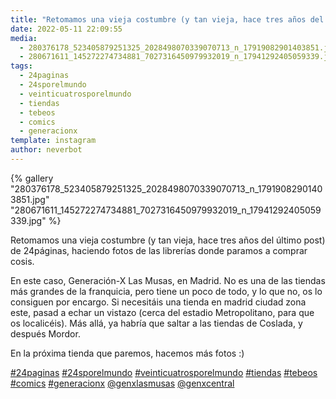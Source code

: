 ```yaml
---
title: "Retomamos una vieja costumbre (y tan vieja, hace tres años del último post) de 24páginas, haciendo fotos de las librerías donde paramos a comprar cosis"
date: 2022-05-11 22:09:55
media: 
  - 280376178_523405879251325_2028498070339070713_n_17919082901403851.jpg
  - 280671611_145272274734881_7027316450979932019_n_17941292405059339.jpg
tags: 
  - 24paginas
  - 24sporelmundo
  - veinticuatrosporelmundo
  - tiendas
  - tebeos
  - comics
  - generacionx
template: instagram
author: neverbot
---
```


{% gallery "280376178_523405879251325_2028498070339070713_n_17919082901403851.jpg" "280671611_145272274734881_7027316450979932019_n_17941292405059339.jpg" %}

Retomamos una vieja costumbre (y tan vieja, hace tres años del último post) de 24páginas, haciendo fotos de las librerías donde paramos a comprar cosis.

En este caso, Generación-X Las Musas, en Madrid. No es una de las tiendas más grandes de la franquicia, pero tiene un poco de todo, y lo que no, os lo consiguen por encargo. Si necesitáis una tienda en madrid ciudad zona este, pasad a echar un vistazo (cerca del estadio Metropolitano, para que os localicéis). Más allá, ya habría que saltar a las tiendas de Coslada, y después Mordor.

En la próxima tienda que paremos, hacemos más fotos :)

[#24paginas](/etiquetas/24paginas) [#24sporelmundo](/etiquetas/24sporelmundo) [#veinticuatrosporelmundo](/etiquetas/veinticuatrosporelmundo) [#tiendas](/etiquetas/tiendas) [#tebeos](/etiquetas/tebeos) [#comics](/etiquetas/comics) [#generacionx](/etiquetas/generacionx) [@genxlasmusas](https://instagram.com/genxlasmusas) [@genxcentral](https://instagram.com/genxcentral)
